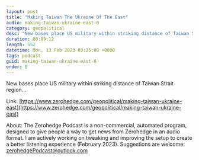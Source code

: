 ```yaml
---
layout: post
title: "Making Taiwan The Ukraine Of The East"
audio: making-taiwan-ukraine-east-0
category: geopolitical
desc: "New bases place US military within striking distance of Taiwan Strait region..."
duration: 00:09:12
length: 552
datetime: Mon, 13 Feb 2023 03:25:00 +0000
tags: podcast
guid: making-taiwan-ukraine-east-0
order: 0
---
```

New bases place US military within striking distance of Taiwan Strait region...

Link: [https://www.zerohedge.com/geopolitical/making-taiwan-ukraine-east](https://www.zerohedge.com/geopolitical/making-taiwan-ukraine-east)

About: The Zerohedge Podcast is a non-commercial, automated program, designed to give people a way to get news from Zerohedge in an audio format.  I am actively working on tweaking and improving the setup to create a better listening experience (February 2023).  Suggestions are welcome: [zerohedgePodcast@outlook.com](mailto:zerohedgePodcast@outlook.com)